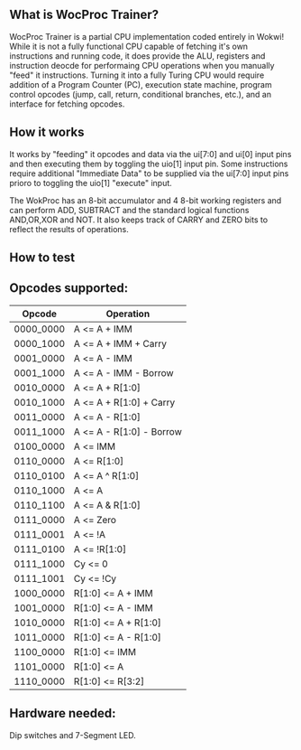 <!---

This file is used to generate your project datasheet. Please fill in the information below and delete any unused
sections.

You can also include images in this folder and reference them in the markdown. Each image must be less than
512 kb in size, and the combined size of all images must be less than 1 MB.
-->

## What is WocProc Trainer?

WocProc Trainer is a partial CPU implementation coded entirely in Wokwi!  While it is
not a fully functional CPU capable of fetching it's own instructions and running code,
it does provide the ALU, registers and instruction deocde for performaing CPU operations
when you manually "feed" it instructions.  Turning it into a fully Turing CPU would
require addition of a Program Counter (PC), execution state machine, program control
opcodes (jump, call, return, conditional branches, etc.), and an interface for fetching
opcodes.

## How it works

It works by "feeding" it opcodes and data via the ui[7:0] and ui[0] input pins and then executing them by toggling the uio[1] input pin.  Some instructions require additional "Immediate Data" to be supplied
via the ui[7:0] input pins prioro to toggling the uio[1] "execute" input.

The WokProc has an 8-bit accumulator and 4 8-bit working registers and can perform ADD, SUBTRACT and the standard logical functions AND,OR,XOR and NOT.  It also keeps track of CARRY and ZERO bits to reflect the results of operations.

## How to test

## Opcodes supported:

 | Opcode    | Operation                |
 | --------- | ------------------------ |
 | 0000_0000 | A <= A + IMM             |
 | 0000_1000 | A <= A + IMM + Carry     |
 | 0001_0000 | A <= A - IMM             |
 | 0001_1000 | A <= A - IMM - Borrow    |
 | 0010_0000 | A <= A + R[1:0]          |
 | 0010_1000 | A <= A + R[1:0] + Carry  |
 | 0011_0000 | A <= A - R[1:0]          |
 | 0011_1000 | A <= A - R[1:0] - Borrow |
 | 0100_0000 | A <= IMM                 |
 | 0110_0000 | A <= R[1:0]              |
 | 0110_0100 | A <= A ^ R[1:0]          |
 | 0110_1000 | A <= A | R[1:0]          |
 | 0110_1100 | A <= A & R[1:0]          |
 | 0111_0000 | A <= Zero                |
 | 0111_0001 | A <= !A                  |
 | 0111_0100 | A <= !R[1:0]             |
 | 0111_1000 | Cy <= 0                  |
 | 0111_1001 | Cy <= !Cy                |
 | 1000_0000 | R[1:0] <= A + IMM        |
 | 1001_0000 | R[1:0] <= A - IMM        |
 | 1010_0000 | R[1:0] <= A + R[1:0]     |
 | 1011_0000 | R[1:0] <= A - R[1:0]     |
 | 1100_0000 | R[1:0] <= IMM            |
 | 1101_0000 | R[1:0] <= A              |
 | 1110_0000 | R[1:0] <= R[3:2]         |

## Hardware needed:

Dip switches and 7-Segment LED.

